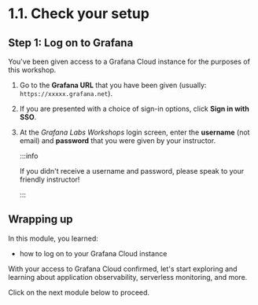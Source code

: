 ---
---

# 1.1. Check your setup

## Step 1: Log on to Grafana

You've been given access to a Grafana Cloud instance for the purposes of this workshop.

1.  Go to the **Grafana URL** that you have been given (usually: `https://xxxxx.grafana.net`).

1.  If you are presented with a choice of sign-in options, click **Sign in with SSO**.

1.  At the _Grafana Labs Workshops_ login screen, enter the **username** (not email) and **password** that you were given by your instructor.

    :::info

    If you didn't receive a username and password, please speak to your friendly instructor!

    :::

## Wrapping up

In this module, you learned:

- how to log on to your Grafana Cloud instance

With your access to Grafana Cloud confirmed, let's start exploring and learning about application observability, serverless monitoring, and more.

Click on the next module below to proceed.

